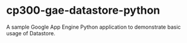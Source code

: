 # cp300-gae-datastore-python
A sample Google App Engine Python application to demonstrate basic usage of Datastore.
